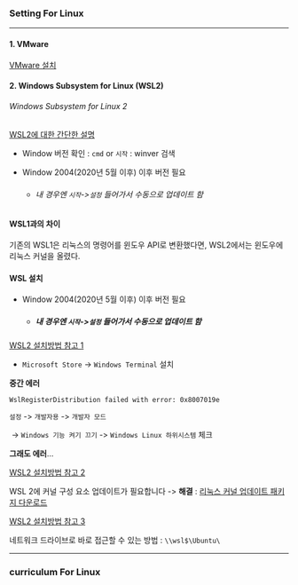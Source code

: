 ### Setting For Linux 

---

#### 1. VMware

[VMware 설치](https://jhnyang.tistory.com/233)



#### 2. Windows Subsystem for Linux (WSL2)
###### Windows Subsystem for Linux 2

[WSL2에 대한 간단한 설명](https://medium.com/@cratios48/%EC%9C%88%EB%8F%84%EC%9A%B0%EC%97%90-%EC%98%AC%EB%A6%B0-%EB%A6%AC%EB%88%85%EC%8A%A4-wsl2-bbd007851147)

- Window 버전 확인 : `cmd` or `시작` : winver 검색
- Window 2004(2020년 5월 이후) 이후 버전 필요 
  
  - ###### 내 경우엔 `시작`->`설정` 들어가서 수동으로 업데이트 함
  
    

#### WSL1과의 차이
기존의 WSL1은 리눅스의 명령어를 윈도우 API로 변환했다면, WSL2에서는 윈도우에 리눅스 커널을 올렸다.

#### WSL 설치

- Window 2004(2020년 5월 이후) 이후 버전 필요 
  - ##### 내 경우엔 `시작`->`설정` 들어가서 수동으로 업데이트 함
[WSL2 설치방법 참고 1](http://melonicedlatte.com/2020/07/05/200400.html)



- `Microsoft Store` -> `Windows Terminal` 설치



**중간 에러**

```
WslRegisterDistribution failed with error: 0x8007019e
```



`설정` -> `개발자용` -> `개발자 모드`

​		 -> `Windows 기능 켜기 끄기` -> `Windows Linux 하위시스템` 체크

**그래도 에러**...



[WSL2 설치방법 참고 2](https://www.lesstif.com/software-architect/wsl-2-windows-subsystem-for-linux-2-89555812.html)

 WSL 2에 커널 구성 요소 업데이트가 필요합니다 -> **해결** : [리눅스 커널 업데이트 패키지 다운로드](https://docs.microsoft.com/ko-KR/windows/wsl/wsl2-kernel)



[WSL2 설치방법 참고 3](https://www.44bits.io/ko/post/wsl2-install-and-basic-usage)

네트워크 드라이브로 바로 접근할 수 있는 방법 : `\\wsl$\Ubuntu\`



---



### curriculum For Linux 